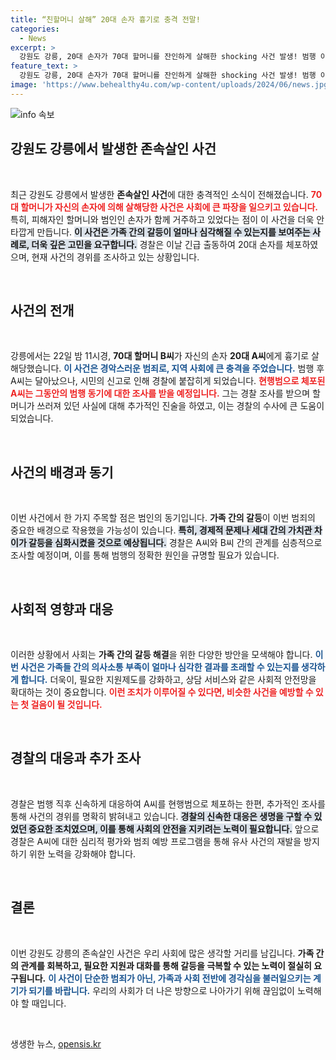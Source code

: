 ```yaml
---
title: “친할머니 살해” 20대 손자 흉기로 충격 전말!
categories:
  - News
excerpt: >
  강원도 강릉, 20대 손자가 70대 할머니를 잔인하게 살해한 shocking 사건 발생! 범행 이후 도주했으나 경찰에 붙잡혔다. 진실은 과연 무엇일까?
feature_text: >
  강원도 강릉, 20대 손자가 70대 할머니를 잔인하게 살해한 shocking 사건 발생! 범행 이후 도주했으나 경찰에 붙잡혔다. 진실은 과연 무엇일까?
image: 'https://www.behealthy4u.com/wp-content/uploads/2024/06/news.jpg'
---
```


<p><img src="https://www.behealthy4u.com/wp-content/uploads/2024/06/news.jpg" alt="info 속보" /></p>

<h2 data-ke-size="size26">강원도 강릉에서 발생한 존속살인 사건</h2>

<p data-ke-size="size16">&nbsp;</p>

<p data-ke-size="size16">최근 강원도 강릉에서 발생한 <b>존속살인 사건</b>에 대한 충격적인 소식이 전해졌습니다. <b><span style="color: #ee2323;">70대 할머니가 자신의 손자에 의해 살해당한 사건은 사회에 큰 파장을 일으키고 있습니다.</span></b> 특히, 피해자인 할머니와 범인인 손자가 함께 거주하고 있었다는 점이 이 사건을 더욱 안타깝게 만듭니다. <b><span style="background-color: #21538527;">이 사건은 가족 간의 갈등이 얼마나 심각해질 수 있는지를 보여주는 사례로, 더욱 깊은 고민을 요구합니다.</span></b> 경찰은 이날 긴급 출동하여 20대 손자를 체포하였으며, 현재 사건의 경위를 조사하고 있는 상황입니다.</p>

<p data-ke-size="size16">&nbsp;</p>

<h2 data-ke-size="size26">사건의 전개</h2>

<p data-ke-size="size16">&nbsp;</p>

<p data-ke-size="size16">강릉에서는 22일 밤 11시경, <b>70대 할머니 B씨</b>가 자신의 손자 <b>20대 A씨</b>에게 흉기로 살해당했습니다. <b><span style="color: #1a5490;">이 사건은 경악스러운 범죄로, 지역 사회에 큰 충격을 주었습니다.</span></b> 범행 후 A씨는 달아났으나, 시민의 신고로 인해 경찰에 붙잡히게 되었습니다. <b><span style="color: #ee2323;">현행범으로 체포된 A씨는 그동안의 범행 동기에 대한 조사를 받을 예정입니다.</span></b> 그는 경찰 조사를 받으며 할머니가 쓰러져 있던 사실에 대해 추가적인 진술을 하였고, 이는 경찰의 수사에 큰 도움이 되었습니다.</p>

<p data-ke-size="size16">&nbsp;</p>

<h2 data-ke-size="size26">사건의 배경과 동기</h2>

<p data-ke-size="size16">&nbsp;</p>

<p data-ke-size="size16">이번 사건에서 한 가지 주목할 점은 범인의 동기입니다. <b>가족 간의 갈등</b>이 이번 범죄의 중요한 배경으로 작용했을 가능성이 있습니다. <b><span style="background-color: #21538527;">특히, 경제적 문제나 세대 간의 가치관 차이가 갈등을 심화시켰을 것으로 예상됩니다.</span></b> 경찰은 A씨와 B씨 간의 관계를 심층적으로 조사할 예정이며, 이를 통해 범행의 정확한 원인을 규명할 필요가 있습니다.</p>

<p data-ke-size="size16">&nbsp;</p>

<h2 data-ke-size="size26">사회적 영향과 대응</h2>

<p data-ke-size="size16">&nbsp;</p>

<p data-ke-size="size16">이러한 상황에서 사회는 <b>가족 간의 갈등 해결</b>을 위한 다양한 방안을 모색해야 합니다. <b><span style="color: #1a5490;">이번 사건은 가족들 간의 의사소통 부족이 얼마나 심각한 결과를 초래할 수 있는지를 생각하게 합니다.</span></b> 더욱이, 필요한 지원제도를 강화하고, 상담 서비스와 같은 사회적 안전망을 확대하는 것이 중요합니다. <b><span style="color: #ee2323;">이런 조치가 이루어질 수 있다면, 비슷한 사건을 예방할 수 있는 첫 걸음이 될 것입니다.</span></b></p>

<p data-ke-size="size16">&nbsp;</p>

<h2 data-ke-size="size26">경찰의 대응과 추가 조사</h2>

<p data-ke-size="size16">&nbsp;</p>

<p data-ke-size="size16">경찰은 범행 직후 신속하게 대응하여 A씨를 현행범으로 체포하는 한편, 추가적인 조사를 통해 사건의 경위를 명확히 밝혀내고 있습니다. <b><span style="background-color: #21538527;">경찰의 신속한 대응은 생명을 구할 수 있었던 중요한 조치였으며, 이를 통해 사회의 안전을 지키려는 노력이 필요합니다.</span></b> 앞으로 경찰은 A씨에 대한 심리적 평가와 범죄 예방 프로그램을 통해 유사 사건의 재발을 방지하기 위한 노력을 강화해야 합니다.</p>

<p data-ke-size="size16">&nbsp;</p>

<h2 data-ke-size="size26">결론</h2>

<p data-ke-size="size16">&nbsp;</p>

<p data-ke-size="size16">이번 강원도 강릉의 존속살인 사건은 우리 사회에 많은 생각할 거리를 남깁니다. <b>가족 간의 관계를 회복하고, 필요한 지원과 대화를 통해 갈등을 극복할 수 있는 노력이 절실히 요구됩니다.</b> <b><span style="color: #1a5490;">이 사건이 단순한 범죄가 아닌, 가족과 사회 전반에 경각심을 불러일으키는 계기가 되기를 바랍니다.</span></b> 우리의 사회가 더 나은 방향으로 나아가기 위해 끊임없이 노력해야 할 때입니다.</p>

<p data-ke-size="size16">&nbsp;</p>
생생한 뉴스, <a href="https://opensis.kr" rel="dofollow">opensis.kr</a>


